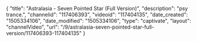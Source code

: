 {
    "title": "Astralasia - Seven Pointed Star (Full Version)",
    "description": "psy trance.",
    "channelid": "117406393",
    "videoid": "117404135",
    "date_created": "1505334106",
    "date_modified": "1505334106",
    "type": "captivate",
    "layout": "channelVideo",
    "url": "\/9\/astralasia-seven-pointed-star-full-version\/117406393-117404135"
}